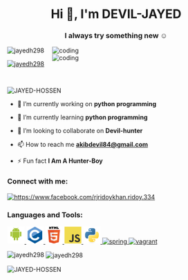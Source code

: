 <h1 align="center">Hi 👋, I'm DEVIL-JAYED</h1>
<h3 align="center">I always try something new ☺️</h3>
<img align="right" alt="coding" width="400" src="https://raw.githubusercontent.com/Niki404-Cyber/Niki404-Cyber/main/106824690-8dd73a00-66ad-11eb-89e2-53e13ac6f594.gif">
<img align="right" alt="coding" width="400" src="https://camo.githubusercontent.com/e0cae7afefb27382fb34703c9b5922ff065ae9afc4da48187d9a4cc911f47b14/68747470733a2f2f6769746875622d726561646d652d73746174732e76657263656c2e6170702f6170693f757365726e616d653d4e61657265656e267468656d653d626c75652d677265656e">

<p align="left"> <img src="https://komarev.com/ghpvc/?username=jayedh298&label=Profile%20views&color=0e75b6&style=flat" alt="jayedh298" /> </p>

<p align="left"> <a href="https://github.com/ryo-ma/github-profile-trophy"><img src="https://github-profile-trophy.vercel.app/?username=jayedh298" alt="jayedh298" /></a> </p>

<p align="left"> <a href="https://twitter.com/" target="blank"><img src="https://img.shields.io/twitter/follow/?logo=twitter&style=for-the-badge" alt="" /></a> </p>

<p align="left"> <img src="https://e.top4top.io/p_25578f3ci0.jpg" alt="JAYED-HOSSEN" /> </p>


- 🔭 I’m currently working on **python programming**

- 🌱 I’m currently learning **python programming**

- 👯 I’m looking to collaborate on **Devil-hunter**

- 📫 How to reach me **akibdevil84@gmail.com**

- ⚡ Fun fact **I Am A Hunter-Boy**

<h3 align="left">Connect with me:</h3>
<p align="left">
<a href="https://fb.com/https://www.facebook.com/rjridoykhan.ridoy.334" target="blank"><img align="center" src="https://raw.githubusercontent.com/rahuldkjain/github-profile-readme-generator/master/src/images/icons/Social/facebook.svg" alt="https://www.facebook.com/rjridoykhan.ridoy.334" height="30" width="40" /></a>
</p>

<h3 align="left">Languages and Tools:</h3>
<p align="left"> <a href="https://developer.android.com" target="_blank" rel="noreferrer"> <img src="https://raw.githubusercontent.com/devicons/devicon/master/icons/android/android-original-wordmark.svg" alt="android" width="40" height="40"/> </a> <a href="https://www.cprogramming.com/" target="_blank" rel="noreferrer"> <img src="https://raw.githubusercontent.com/devicons/devicon/master/icons/c/c-original.svg" alt="c" width="40" height="40"/> </a> <a href="https://www.w3.org/html/" target="_blank" rel="noreferrer"> <img src="https://raw.githubusercontent.com/devicons/devicon/master/icons/html5/html5-original-wordmark.svg" alt="html5" width="40" height="40"/> </a> <a href="https://developer.mozilla.org/en-US/docs/Web/JavaScript" target="_blank" rel="noreferrer"> <img src="https://raw.githubusercontent.com/devicons/devicon/master/icons/javascript/javascript-original.svg" alt="javascript" width="40" height="40"/> </a> <a href="https://www.python.org" target="_blank" rel="noreferrer"> <img src="https://raw.githubusercontent.com/devicons/devicon/master/icons/python/python-original.svg" alt="python" width="40" height="40"/> </a> <a href="https://spring.io/" target="_blank" rel="noreferrer"> <img src="https://www.vectorlogo.zone/logos/springio/springio-icon.svg" alt="spring" width="40" height="40"/> </a> <a href="https://www.vagrantup.com/" target="_blank" rel="noreferrer"> <img src="https://www.vectorlogo.zone/logos/vagrantup/vagrantup-icon.svg" alt="vagrant" width="40" height="40"/> </a> </p>

<p><img align="left" src="https://github-readme-stats.vercel.app/api/top-langs?username=jayedh298&show_icons=true&locale=en&layout=compact" alt="jayedh298" /></p>

<p>&nbsp;<img align="center" src="https://github-readme-stats.vercel.app/api?username=jayedh298&show_icons=true&locale=en" alt="jayedh298" /></p>

<p><img align="center" src="https://l.top4top.io/p_2557xu6kv0.jpg" alt="JAYED-HOSSEN" /></p>
